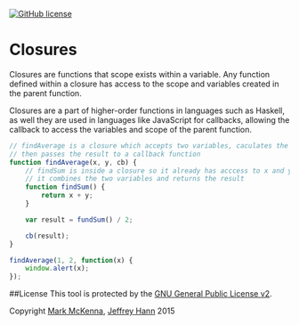 [![GitHub license](https://img.shields.io/github/license/obihann-learning/functional-programming.svg)](https://github.com/obihann-learning/functional-programming/blob/master/LICENSE)

# Closures

Closures are functions that scope exists within a variable. Any function defined within a closure has access to the scope and variables created
in the parent function. 

Closures are a part of higher-order functions in languages such as Haskell, as well they are used in languages like JavaScript
for callbacks, allowing the callback to access the variables and scope of the parent function.

```javascript
// findAverage is a closure which accepts two variables, caculates the average
// then passes the result to a callback function
function findAverage(x, y, cb) {
    // findSum is inside a closure so it already has acccess to x and y
    // it combines the two variables and returns the result
    function findSum() {
        return x + y;
    }

    var result = fundSum() / 2;

    cb(result);
}

findAverage(1, 2, function(x) {
    window.alert(x);
});
```

##License
This tool is protected by the [GNU General Public License v2](http://www.gnu.org/licenses/gpl-2.0.html).

Copyright [Mark McKenna](https://github.com/markmckenna), [Jeffrey Hann](http://jeffreyhann.ca/) 2015
